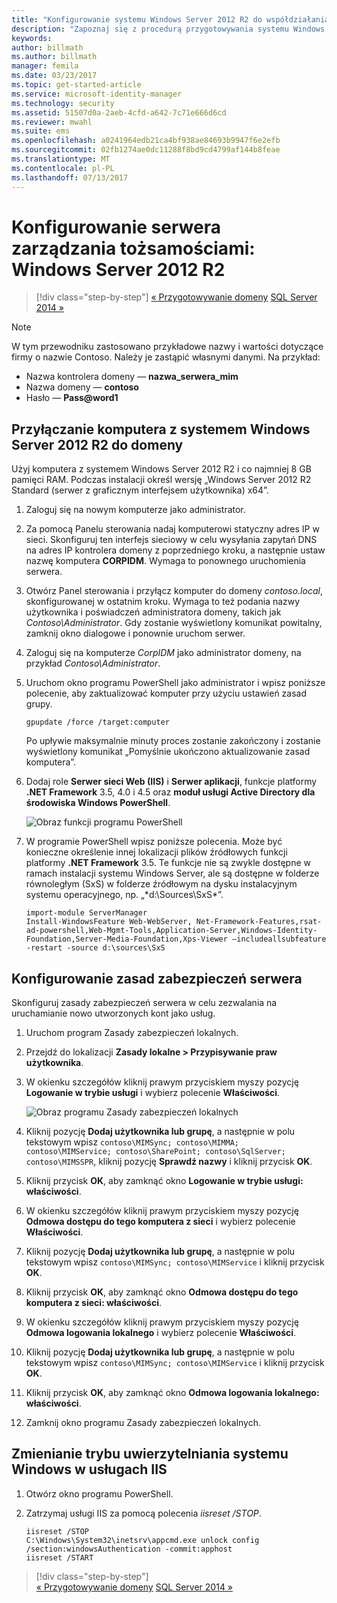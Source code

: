 ```yaml
---
title: "Konfigurowanie systemu Windows Server 2012 R2 do współdziałania z programem MIM 2016| Dokumentacja firmy Microsoft"
description: "Zapoznaj się z procedurą przygotowywania systemu Windows Server 2012 R2 do współdziałania z programem MIM 2016 i minimalnymi wymaganiami dotyczącymi tego procesu."
keywords: 
author: billmath
ms.author: billmath
manager: femila
ms.date: 03/23/2017
ms.topic: get-started-article
ms.service: microsoft-identity-manager
ms.technology: security
ms.assetid: 51507d0a-2aeb-4cfd-a642-7c71e666d6cd
ms.reviewer: mwahl
ms.suite: ems
ms.openlocfilehash: a0241964edb21ca4bf938ae84693b9947f6e2efb
ms.sourcegitcommit: 02fb1274ae0dc11288f8bd9cd4799af144b8feae
ms.translationtype: MT
ms.contentlocale: pl-PL
ms.lasthandoff: 07/13/2017
---
```

# <a name="set-up-an-identity-management-server-windows-server-2012-r2"></a>Konfigurowanie serwera zarządzania tożsamościami: Windows Server 2012 R2

>[!div class="step-by-step"]
[« Przygotowywanie domeny](preparing-domain.md)
[SQL Server 2014 »](prepare-server-sql2014.md)

> [!NOTE]
> W tym przewodniku zastosowano przykładowe nazwy i wartości dotyczące firmy o nazwie Contoso. Należy je zastąpić własnymi danymi. Na przykład:
> - Nazwa kontrolera domeny — **nazwa_serwera_mim**
> - Nazwa domeny — **contoso**
> - Hasło — **Pass@word1**

## <a name="join-windows-server-2012-r2-to-your-domain"></a>Przyłączanie komputera z systemem Windows Server 2012 R2 do domeny

Użyj komputera z systemem Windows Server 2012 R2 i co najmniej 8 GB pamięci RAM. Podczas instalacji określ wersję „Windows Server 2012 R2 Standard (serwer z graficznym interfejsem użytkownika) x64”.

1. Zaloguj się na nowym komputerze jako administrator.

2. Za pomocą Panelu sterowania nadaj komputerowi statyczny adres IP w sieci. Skonfiguruj ten interfejs sieciowy w celu wysyłania zapytań DNS na adres IP kontrolera domeny z poprzedniego kroku, a następnie ustaw nazwę komputera **CORPIDM**.  Wymaga to ponownego uruchomienia serwera.

3. Otwórz Panel sterowania i przyłącz komputer do domeny *contoso.local*, skonfigurowanej w ostatnim kroku.  Wymaga to też podania nazwy użytkownika i poświadczeń administratora domeny, takich jak *Contoso\Administrator*.  Gdy zostanie wyświetlony komunikat powitalny, zamknij okno dialogowe i ponownie uruchom serwer.

4. Zaloguj się na komputerze *CorpIDM* jako administrator domeny, na przykład *Contoso\Administrator*.

5. Uruchom okno programu PowerShell jako administrator i wpisz poniższe polecenie, aby zaktualizować komputer przy użyciu ustawień zasad grupy.

    ```
    gpupdate /force /target:computer
    ```

    Po upływie maksymalnie minuty proces zostanie zakończony i zostanie wyświetlony komunikat „Pomyślnie ukończono aktualizowanie zasad komputera”.

6. Dodaj role **Serwer sieci Web (IIS)** i **Serwer aplikacji**, funkcje platformy **.NET Framework** 3.5, 4.0 i 4.5 oraz **moduł usługi Active Directory dla środowiska Windows PowerShell**.

    ![Obraz funkcji programu PowerShell](media/MIM-DeployWS2.png)

7. W programie PowerShell wpisz poniższe polecenia. Może być konieczne określenie innej lokalizacji plików źródłowych funkcji platformy **.NET Framework** 3.5. Te funkcje nie są zwykle dostępne w ramach instalacji systemu Windows Server, ale są dostępne w folderze równoległym (SxS) w folderze źródłowym na dysku instalacyjnym systemu operacyjnego, np. „*d:\Sources\SxS\*”.

    ```
    import-module ServerManager
    Install-WindowsFeature Web-WebServer, Net-Framework-Features,rsat-ad-powershell,Web-Mgmt-Tools,Application-Server,Windows-Identity-Foundation,Server-Media-Foundation,Xps-Viewer –includeallsubfeature -restart -source d:\sources\SxS
    ```

## <a name="configure-the-server-security-policy"></a>Konfigurowanie zasad zabezpieczeń serwera

Skonfiguruj zasady zabezpieczeń serwera w celu zezwalania na uruchamianie nowo utworzonych kont jako usług.

1. Uruchom program Zasady zabezpieczeń lokalnych.

2. Przejdź do lokalizacji **Zasady lokalne > Przypisywanie praw użytkownika**.

3. W okienku szczegółów kliknij prawym przyciskiem myszy pozycję **Logowanie w trybie usługi** i wybierz polecenie **Właściwości**.

    ![Obraz programu Zasady zabezpieczeń lokalnych](media/MIM-DeployWS3.png)

4. Kliknij pozycję **Dodaj użytkownika lub grupę**, a następnie w polu tekstowym wpisz `contoso\MIMSync; contoso\MIMMA; contoso\MIMService; contoso\SharePoint; contoso\SqlServer; contoso\MIMSSPR`, kliknij pozycję **Sprawdź nazwy** i kliknij przycisk **OK**.

5. Kliknij przycisk **OK**, aby zamknąć okno **Logowanie w trybie usługi: właściwości**.

6.  W okienku szczegółów kliknij prawym przyciskiem myszy pozycję **Odmowa dostępu do tego komputera z sieci** i wybierz polecenie **Właściwości**.

7. Kliknij pozycję **Dodaj użytkownika lub grupę**, a następnie w polu tekstowym wpisz `contoso\MIMSync; contoso\MIMService` i kliknij przycisk **OK**.

8. Kliknij przycisk **OK**, aby zamknąć okno **Odmowa dostępu do tego komputera z sieci: właściwości**.

9. W okienku szczegółów kliknij prawym przyciskiem myszy pozycję **Odmowa logowania lokalnego** i wybierz polecenie **Właściwości**.

10. Kliknij pozycję **Dodaj użytkownika lub grupę**, a następnie w polu tekstowym wpisz `contoso\MIMSync; contoso\MIMService` i kliknij przycisk **OK**.

11. Kliknij przycisk **OK**, aby zamknąć okno **Odmowa logowania lokalnego: właściwości**.

12. Zamknij okno programu Zasady zabezpieczeń lokalnych.


## <a name="change-the-iis-windows-authentication-mode"></a>Zmienianie trybu uwierzytelniania systemu Windows w usługach IIS

1.  Otwórz okno programu PowerShell.

2.  Zatrzymaj usługi IIS za pomocą polecenia *iisreset /STOP*.

    ```
    iisreset /STOP
    C:\Windows\System32\inetsrv\appcmd.exe unlock config /section:windowsAuthentication -commit:apphost
    iisreset /START
    ```

>[!div class="step-by-step"]  
[« Przygotowywanie domeny](preparing-domain.md)
[SQL Server 2014 »](prepare-server-sql2014.md)
